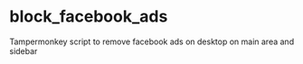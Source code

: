 # block_facebook_ads

Tampermonkey script to remove facebook ads on desktop on main area and sidebar 
